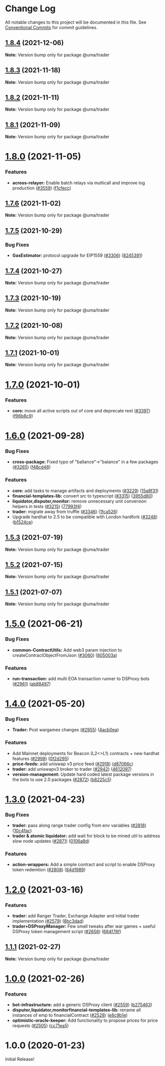 # Change Log

All notable changes to this project will be documented in this file.
See [Conventional Commits](https://conventionalcommits.org) for commit guidelines.

## [1.8.4](https://github.com/UMAprotocol/protocol/compare/@uma/trader@1.8.3...@uma/trader@1.8.4) (2021-12-06)

**Note:** Version bump only for package @uma/trader

## [1.8.3](https://github.com/UMAprotocol/protocol/compare/@uma/trader@1.8.2...@uma/trader@1.8.3) (2021-11-18)

**Note:** Version bump only for package @uma/trader

## [1.8.2](https://github.com/UMAprotocol/protocol/compare/@uma/trader@1.8.1...@uma/trader@1.8.2) (2021-11-11)

**Note:** Version bump only for package @uma/trader

## [1.8.1](https://github.com/UMAprotocol/protocol/compare/@uma/trader@1.8.0...@uma/trader@1.8.1) (2021-11-09)

**Note:** Version bump only for package @uma/trader

# [1.8.0](https://github.com/UMAprotocol/protocol/compare/@uma/trader@1.7.6...@uma/trader@1.8.0) (2021-11-05)

### Features

- **across-relayer:** Enable batch relays via multicall and improve log production ([#3559](https://github.com/UMAprotocol/protocol/issues/3559)) ([f1cfecc](https://github.com/UMAprotocol/protocol/commit/f1cfecc3d085d5be86a4557682b0ae931cbb24b5))

## [1.7.6](https://github.com/UMAprotocol/protocol/compare/@uma/trader@1.7.5...@uma/trader@1.7.6) (2021-11-02)

**Note:** Version bump only for package @uma/trader

## [1.7.5](https://github.com/UMAprotocol/protocol/compare/@uma/trader@1.7.4...@uma/trader@1.7.5) (2021-10-29)

### Bug Fixes

- **GasEstimator:** protocol upgrade for EIP1559 ([#3306](https://github.com/UMAprotocol/protocol/issues/3306)) ([8245391](https://github.com/UMAprotocol/protocol/commit/8245391ee07dca37be3c52a9a9ba47ed4d63f6f7))

## [1.7.4](https://github.com/UMAprotocol/protocol/compare/@uma/trader@1.7.3...@uma/trader@1.7.4) (2021-10-27)

**Note:** Version bump only for package @uma/trader

## [1.7.3](https://github.com/UMAprotocol/protocol/compare/@uma/trader@1.7.2...@uma/trader@1.7.3) (2021-10-19)

**Note:** Version bump only for package @uma/trader

## [1.7.2](https://github.com/UMAprotocol/protocol/compare/@uma/trader@1.7.1...@uma/trader@1.7.2) (2021-10-08)

**Note:** Version bump only for package @uma/trader

## [1.7.1](https://github.com/UMAprotocol/protocol/compare/@uma/trader@1.7.0...@uma/trader@1.7.1) (2021-10-01)

**Note:** Version bump only for package @uma/trader

# [1.7.0](https://github.com/UMAprotocol/protocol/compare/@uma/trader@1.6.0...@uma/trader@1.7.0) (2021-10-01)

### Features

- **core:** move all active scripts out of core and deprecate rest ([#3397](https://github.com/UMAprotocol/protocol/issues/3397)) ([f96b8c9](https://github.com/UMAprotocol/protocol/commit/f96b8c90b01002594bf44ac44f03f6d021bee460))

# [1.6.0](https://github.com/UMAprotocol/protocol/compare/@uma/trader@1.5.3...@uma/trader@1.6.0) (2021-09-28)

### Bug Fixes

- **cross-package:** Fixed typo of "ballance"->"balance" in a few packages ([#3265](https://github.com/UMAprotocol/protocol/issues/3265)) ([f48cd48](https://github.com/UMAprotocol/protocol/commit/f48cd48f74aefec1b348f2d8ea1cf4e787810809))

### Features

- **core:** add tasks to manage artifacts and deployments ([#3229](https://github.com/UMAprotocol/protocol/issues/3229)) ([15a8f31](https://github.com/UMAprotocol/protocol/commit/15a8f31e3d3ce0df9b68b03ae56f8df789ae481a))
- **financial-templates-lib:** convert src to typescript ([#3315](https://github.com/UMAprotocol/protocol/issues/3315)) ([3955d80](https://github.com/UMAprotocol/protocol/commit/3955d80038df1c54663a59b44d6e23bd09c7dcdc))
- **liquidator,disputer,monitor:** remove unnecessary unit conversion helpers in tests ([#3215](https://github.com/UMAprotocol/protocol/issues/3215)) ([77993f4](https://github.com/UMAprotocol/protocol/commit/77993f4d8ffa5ba821f66d5ff5d7c0cac7813009))
- **trader:** migrate away from truffle ([#3346](https://github.com/UMAprotocol/protocol/issues/3346)) ([1fca526](https://github.com/UMAprotocol/protocol/commit/1fca52652a4995369bee2a89542f43396d502bd3))
- Upgrade hardhat to 2.5 to be compatible with London hardfork ([#3248](https://github.com/UMAprotocol/protocol/issues/3248)) ([b1524ce](https://github.com/UMAprotocol/protocol/commit/b1524ce868fc17c7486872a8ef632497f757288d))

## [1.5.3](https://github.com/UMAprotocol/protocol/compare/@uma/trader@1.5.2...@uma/trader@1.5.3) (2021-07-19)

**Note:** Version bump only for package @uma/trader

## [1.5.2](https://github.com/UMAprotocol/protocol/compare/@uma/trader@1.5.1...@uma/trader@1.5.2) (2021-07-15)

**Note:** Version bump only for package @uma/trader

## [1.5.1](https://github.com/UMAprotocol/protocol/compare/@uma/trader@1.5.0...@uma/trader@1.5.1) (2021-07-07)

**Note:** Version bump only for package @uma/trader

# [1.5.0](https://github.com/UMAprotocol/protocol/compare/@uma/trader@1.4.0...@uma/trader@1.5.0) (2021-06-21)

### Bug Fixes

- **common-ContractUtils:** Add web3 param injection to createContractObjectFromJson ([#3060](https://github.com/UMAprotocol/protocol/issues/3060)) ([805003a](https://github.com/UMAprotocol/protocol/commit/805003a94c01f2d8fb4556701382b0f4bbf26cd8))

### Features

- **run-transaction:** add multi EOA transaction runner to DSProxy bots ([#2961](https://github.com/UMAprotocol/protocol/issues/2961)) ([ab88497](https://github.com/UMAprotocol/protocol/commit/ab88497f180d72f1d9e8305fdeabf786f5883b7c))

# [1.4.0](https://github.com/UMAprotocol/protocol/compare/@uma/trader@1.3.0...@uma/trader@1.4.0) (2021-05-20)

### Bug Fixes

- **Trader:** Post wargames changes ([#2955](https://github.com/UMAprotocol/protocol/issues/2955)) ([4acb0ea](https://github.com/UMAprotocol/protocol/commit/4acb0eabdae1513a7841bd2d2d00d81a26a9e89b))

### Features

- Add Mainnet deployments for Beacon (L2<>L1) contracts + new hardhat features ([#2998](https://github.com/UMAprotocol/protocol/issues/2998)) ([0f2d295](https://github.com/UMAprotocol/protocol/commit/0f2d295d43b3f27b4f14962148d239e124796d6b))
- **price-feeds:** add uniswap v3 price feed ([#2918](https://github.com/UMAprotocol/protocol/issues/2918)) ([d87066c](https://github.com/UMAprotocol/protocol/commit/d87066cac46b72b3d1a5e4734d8a7536c6a93da8))
- **trader:** add uniswapv3 broker to trader ([#2942](https://github.com/UMAprotocol/protocol/issues/2942)) ([4612097](https://github.com/UMAprotocol/protocol/commit/4612097ead953b89daa6e237cdb6c704460025dd))
- **version-management:** Update hard coded latest package versions in the bots to use 2.0 packages ([#2872](https://github.com/UMAprotocol/protocol/issues/2872)) ([b8225c5](https://github.com/UMAprotocol/protocol/commit/b8225c580ea48f58ef44aa308f966fbed5a99cf3))

# [1.3.0](https://github.com/UMAprotocol/protocol/compare/@uma/trader@1.2.0...@uma/trader@1.3.0) (2021-04-23)

### Bug Fixes

- **trader:** pass along range trader config from env variables ([#2818](https://github.com/UMAprotocol/protocol/issues/2818)) ([10c4fac](https://github.com/UMAprotocol/protocol/commit/10c4fac62e96fd6d46228d8683da28e9b21cc079))
- **trader & atomic liquidator:** add wait for block to be mined util to address slow node updates ([#2871](https://github.com/UMAprotocol/protocol/issues/2871)) ([0106a8d](https://github.com/UMAprotocol/protocol/commit/0106a8dc22c26ee3d7aaf777ed12b6d894e88863))

### Features

- **action-wrappers:** Add a simple contract and script to enable DSProxy token redemtion ([#2808](https://github.com/UMAprotocol/protocol/issues/2808)) ([84d1989](https://github.com/UMAprotocol/protocol/commit/84d1989f6cb4f6360ce00e9a40fb57f163ce575e))

# [1.2.0](https://github.com/UMAprotocol/protocol/compare/@uma/trader@1.1.1...@uma/trader@1.2.0) (2021-03-16)

### Features

- **trader:** add Ranger Trader, Exchange Adapter and initial trader implementation ([#2579](https://github.com/UMAprotocol/protocol/issues/2579)) ([8bc3dad](https://github.com/UMAprotocol/protocol/commit/8bc3dad7f34abd805ce24638415cdd7cca6314ed))
- **trader+DSProxyManager:** Few small tweaks after war games + useful DSProxy token management script ([#2656](https://github.com/UMAprotocol/protocol/issues/2656)) ([684f78f](https://github.com/UMAprotocol/protocol/commit/684f78f09e284466fac74c7388cab56d56aadd4c))

## [1.1.1](https://github.com/UMAprotocol/protocol/compare/@uma/trader@1.1.0...@uma/trader@1.1.1) (2021-02-27)

**Note:** Version bump only for package @uma/trader

# [1.0.0](https://github.com/UMAprotocol/protocol/compare/@uma/trader@1.0.0...@uma/trader@1.1.0) (2021-02-26)

### Features

- **bot-infrastructure:** add a generic DSProxy client ([#2559](https://github.com/UMAprotocol/protocol/issues/2559)) ([b275463](https://github.com/UMAprotocol/protocol/commit/b275463c0bfe2c3a45a5c049534b5acc3df58688))
- **disputer,liquidator,monitorfinancial-templates-lib:** rename all instances of emp to financialContract ([#2528](https://github.com/UMAprotocol/protocol/issues/2528)) ([e8c9b1e](https://github.com/UMAprotocol/protocol/commit/e8c9b1e06f1b88fbeea02858b5f5974f29a0d4a8))
- **optimistic-oracle-keeper:** Add functionality to propose prices for price requests ([#2505](https://github.com/UMAprotocol/protocol/issues/2505)) ([cc71ea5](https://github.com/UMAprotocol/protocol/commit/cc71ea56ef6fd944232f9e8f6a7e190ce2ab250d))

# 1.0.0 (2020-01-23)

Initial Release!
